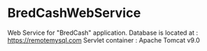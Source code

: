 # BredCashWebService

Web Service for "BredCash" application.
Database is located at : https://remotemysql.com
Servlet container : Apache Tomcat v9.0
